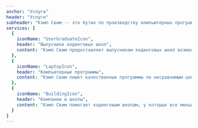 ```yaml
---
anchor: "Услуги"
header: "Услуги"
subheader: "Кэмп Свим -- это бутик по производству компьютерных программ, управляемый теми, кого он нанимает на работу, а именно выпускников кодинговых школ, кого не берут на работу из-за отсутсвия професионального опыта в сфере программирования."
services: [
  {
    iconName: "UserGraduateIcon",
    header: "Выпусники кодинговых школ",
    content: "Кэмп Свим предоставляет выпусникам кодинговых школ возможность работать над настоящими проектами от настоящих клиентов, что улушит им резюме и увеличит шанс, что их возьмут на работу по специальности."
  },
  {
    iconName: "LaptopIcon",
    header: "Компьютерные программы",
    content: "Кэмп Свим пишет качественные программы по несравнимым ценам для мобильных и станционарных устройств как частным лицам, так и малому и среднему бизнесу."
  },
  {
    iconName: "BuildingIcon",
    header: "Компании и школы",
    content: "Кэмп Свим помогает кодинговым школам, у которых все меньше выпускников устраивается программистами в течение первого года после выпуска, а также технологическим команиям, все больше нуждающимся в качественных инженерах."
  }
]
---
```


